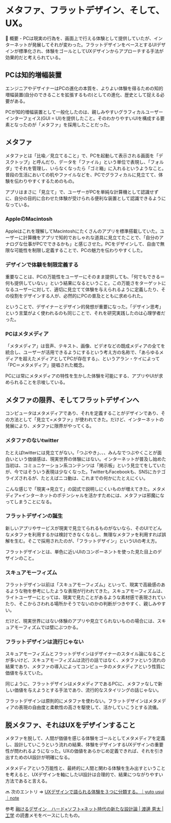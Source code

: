 # メタファ、フラットデザイン、そして、UX。

📖 概要 -
PCは現実の行為を、画面上で行える体験として提供していたが、インターネットが発展してそれが変わった。フラットデザインをベースとするUIデザインが標準化され、体験をゴールとしてUXデザインからアプローチする手法が効果的だと考えられている。

## PCは知的増幅装置

エンジニアやデザイナーはPCの進化の本質を、よりよい体験を得るための知的増幅装置(自分のできることを拡張するもの)としての進化、歴史として捉える必要がある。

PCが知的増幅装置として一般化したのは、親しみやすいグラフィカルユーザーインターフェイス(GUI = UI)を提供したこと。そのわかりやすいUIを構成する要素となったのが「メタファ」を採用したことだった。

## メタファ

メタファとは「比喩／見立てること」で、PCを起動して表示される画面を「デスクトップ」と呼んだり、データを「ファイル」という単位で表現し、「フォルダ」でそれを管理し、いらなくなったら「ゴミ箱」に入れるというようなこと。普段の生活においての机やファイルなどを、PCでグラフィカルに見立てて、体験を伝わりやすくするためのもの。

アプリはまさに「見立て」で、ユーザーがPCを単純な計算機として認識せずに、自分の目的に合わせた体験が受けられる便利な装置として認識できるようになっている。

### AppleのMacintosh

Appleはこれを理解してMacintoshにたくさんのアプリを標準搭載していた。ユーザーに計算機をアプリで知的でおしゃれな道具に見立てたことで、「自分のアナログな仕事がPCでできるかも」と感じさせた。PCをデザインして、自由で無限な可能性を制限し定義することで、PCの魅力を伝わりやすくした。

### デザインで体験を制限定義する

重要なことは、PCの万能性をユーザーにそのまま提供しても、「何でもできる＝何も提供していない」という結果になるということ。この万能さをターゲットになるユーザーに対して、適切に見立てて体験を与えられるように定義したり、その役割をデザインする人が、必然的にPCの普及とともに求められた。

ということで、デザイナーとデザイン的発想が重要になった。「デザイン思考」という言葉がよく使われるのも同じことで、それを研究実践したのは心理学者だった。

### PCはメタメディア

「メタメディア」は音声、テキスト、画像、ビデオなどの既成メディアの全てを統合し、ユーザーが活用できるようにするという考え方の名称で、「あらゆるメディアを超えたメディアとしてPCが存在する」、というアラン・ケイによって「PC＝メタメディア」提唱された概念。

PCには常にメタメディアの特性を生かした体験を可能にする、アプリやUIが求められることを示唆している。

## メタファの限界、そしてフラットデザインへ

コンピュータはメタメディアであり、それを定義することがデザインであり、その方法として「見立て=メタファ」が使われてきた。だけど、インターネットの発展により、メタファに限界がやってくる。

### メタファのないtwitter

たとえばtwitterには見立てがない。「つぶやき」、、、みんなでつぶやくことが面白いという価値感は、現実世界の体験にはない。インターネットが普及し始めた当初は、コミュニケーション系コンテンツは「掲示板」という見立てをしていたが、今ではそういう表現は少なくなった。TwitterもFacebookも、SNSにカテゴライズされるが、たとえばニコ動は、これまでの何かにたとえにくい。

こんな感じで「現実→見立て」の図式で説明しにくいものが増えてきた。メタメディア×インターネットのポテンシャルを活かすためには、メタファは邪魔になってしまうことになる。

### フラットデザインの誕生

新しいアプリやサービスが現実で見立てられるものがないなら、そのUIでどんなメタファを利用するかは検討できなくなるし、無理なメタファを利用すれば誤解を生む。そこで採用されたのが、「フラットデザイン」というUIの考え方。

フラットデザインとは、単色に近いUIのコンポーネントを使った見た目上のデザインのこと。

### スキュアモーフィズム

フラットデザイン以前は「スキュアモーフィズム」といって、現実で高級感のあるような物を参考にしたような表現が行われてきた。スキュアモーフィズムは、ライトユーザーにとっては、現実で見たことがあるような素材感で表現されていたり、そこからさわれる場所かそうでないのかの判断がつきやすく、親しみやすい。

だけど、現実世界にはない体験のアプリや見立てられないものの場合には、スキュアモーフィズムでは壁にぶつかる。

### フラットデザインは流行じゃない

スキュアモーフィズムとフラットデザインはデザイナーのスタイル論になることが多いけど、スキュアモーフィズムは流行の話ではなく、メタファという流れの結果であり、メタファの導入によってコンピュータのメタメディアという性質に価値を与えていた。

同じように、フラットデザインはメタメディアであるPCに、メタファなしで新しい価値を与えようとする手法であり、流行的なスタイリングの話じゃない。

フラットデザインは原則的にメタファを使わない。フラットデザインはメタメディアの表現の自由度と柔軟性の高さを駆使して、活かしていこうとする流儀。

## 脱メタファ、それはUXをデザインすること

メタファを脱して、人間が価値を感じる体験をゴールとしてメタメディアを定義し、設計していこうという流れの結果、体験をデザインするUXデザインの重要性が問われるようになった。UXの価値をあらかじめ定義できれば、それを引き出すためのUI設計が明確になる。

メタメディアという万能性と、最終的に人間と関わる体験を生み出すということを考えると、UXデザインを軸にしたUI設計は合理的で、結果につながりやすい方法であると言える。

🔜 次のエントリ => [UXデザインで語られる体験を３つに分類する。｜yuto usui｜note](https://note.mu/okiniirinoao/n/na732d6cca3b8)

参考
[融けるデザイン　ハード×ソフト×ネット時代の新たな設計論 | 渡邊 恵太 | 工学](http://amzn.to/2GMdhae) の読書メモをベースにしたもの。
